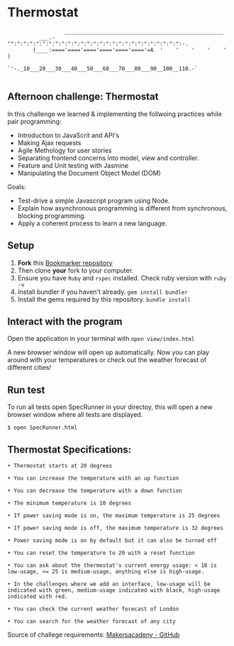 Thermostat
==================

```
                  __________________________________________________
          ___.-"":":":":":":":":":":":":":":":":":":":":":":":":":":":-.
        (____:===='===='===='===='===='===='=A  '    '    '    '    '   )
            `'-._10___20___30___40___50___60___70___80___90__100__110.-`
            
```

## Afternoon challenge: Thermostat
In this challenge we learned & implementing the follwoing practices while pair programming:

- Introduction to JavaScrit and API's
- Making Ajax requests
- Agile Methology for user stories
- Separating frontend concerns into model, view and controller.
- Feature and Unit testing with Jasmine
- Manipulating the Document Object Model (DOM)

Goals:
- Test-drive a simple Javascript program using Node.
- Explain how asynchronous programming is different from synchronous, blocking programming.
- Apply a coherent process to learn a new language.

## Setup

1. **Fork** this [Bookmarker repository](https://github.com/CorinneBosch/Bookmarker/) 
2. Then clone **your** fork to your computer.
3. Ensure you have `Ruby` and `rspec` installed. Check ruby version with `ruby -v`
4. Install bundler if you haven't already.
`gem install bundler`
5. Install the gems required by this repository.
`bundle install`

## Interact with the program

Open the application in your terminal with `open view/index.html`

A new browser window will open up automatically.
Now you can play around with your temperatures or check out the weather forecast of different cities!

## Run test 

To run all tests open SpecRunner in your directoy, this will open a new browser window where all tests are displayed. 

```
$ open SpecRunner.html
```

## Thermostat Specifications:
```
• Thermostat starts at 20 degrees

• You can increase the temperature with an up function

• You can decrease the temperature with a down function

• The minimum temperature is 10 degrees

• If power saving mode is on, the maximum temperature is 25 degrees

• If power saving mode is off, the maximum temperature is 32 degrees

• Power saving mode is on by default but it can also be turned off

• You can reset the temperature to 20 with a reset function

• You can ask about the thermostat's current energy usage: < 18 is low-usage, <= 25 is medium-usage, anything else is high-usage.

• In the challenges where we add an interface, low-usage will be indicated with green, medium-usage indicated with black, high-usage indicated with red.

• You can check the current weather forecast of London

• You can search for the weather forecast of any city
```
Source of challege requirements: [Makersacadeny - GitHub](https://github.com/makersacademy/course/tree/main/thermostat_es6)
